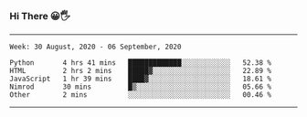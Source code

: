 ### Hi There 😀🖐
---
<!--START_SECTION:waka-->
```text
Week: 30 August, 2020 - 06 September, 2020

Python       4 hrs 41 mins   █████████████░░░░░░░░░░░░   52.38 % 
HTML         2 hrs 2 mins    █████▓░░░░░░░░░░░░░░░░░░░   22.89 % 
JavaScript   1 hr 39 mins    ████▓░░░░░░░░░░░░░░░░░░░░   18.61 % 
Nimrod       30 mins         █▒░░░░░░░░░░░░░░░░░░░░░░░   05.66 % 
Other        2 mins          ░░░░░░░░░░░░░░░░░░░░░░░░░   00.46 % 
```
<!--END_SECTION:waka-->

---
